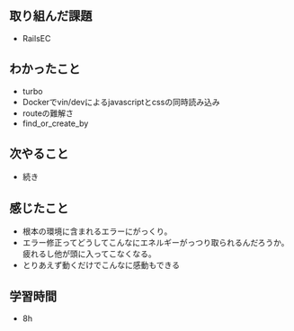 ## 取り組んだ課題
- RailsEC

## わかったこと
- turbo
- Dockerでvin/devによるjavascriptとcssの同時読み込み
- routeの難解さ
- find_or_create_by

## 次やること
- 続き

## 感じたこと
- 根本の環境に含まれるエラーにがっくり。
- エラー修正ってどうしてこんなにエネルギーがっつり取られるんだろうか。疲れるし他が頭に入ってこなくなる。
- とりあえず動くだけでこんなに感動もできる

## 学習時間
- 8h
